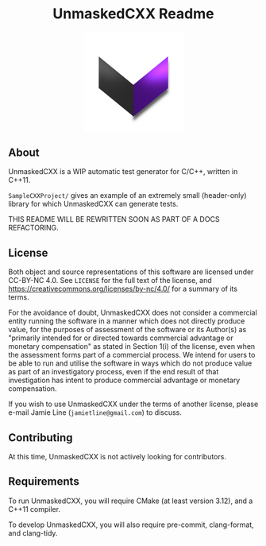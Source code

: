 <h1 style="text-align: center;" align="center">UnmaskedCXX Readme</h3>

<p align="center">
<img src="https://github.com/JamieLine/UnmaskedCXX/blob/main/Graphics/PurpleLogo.png?raw=true" width=40% height=40% align="center">
</p>

About
-----

UnmaskedCXX is a WIP automatic test generator for C/C++, written in C++11. 

`SampleCXXProject/` gives an example of an extremely small (header-only) library for which UnmaskedCXX can generate tests.

THIS README WILL BE REWRITTEN SOON AS PART OF A DOCS REFACTORING.

License
-------

Both object and source representations of this software are licensed under CC-BY-NC 4.0. See `LICENSE` for the full text of the license, and https://creativecommons.org/licenses/by-nc/4.0/ for a summary of its terms. 

For the avoidance of doubt, UnmaskedCXX does not consider a commercial entity running the software in a manner which does not directly produce value, for the purposes of assessment of the software or its Author(s) as "primarily intended for or directed towards commercial advantage or monetary compensation" as stated in Section 1(i) of the license, even when the assessment forms part of a commercial process. We intend for users to be able to run and utilise the software in ways which do not produce value as part of an investigatory process, even if the end result of that investigation has intent to produce commercial advantage or monetary compensation.

If you wish to use UnmaskedCXX under the terms of another license, please e-mail Jamie Line (`jamietline@gmail.com`) to discuss.

Contributing
------------

At this time, UnmaskedCXX is not actively looking for contributors.

Requirements
------------

To run UnmaskedCXX, you will require CMake (at least version 3.12), and a C++11 compiler.

To develop UnmaskedCXX, you will also require pre-commit, clang-format, and clang-tidy.


